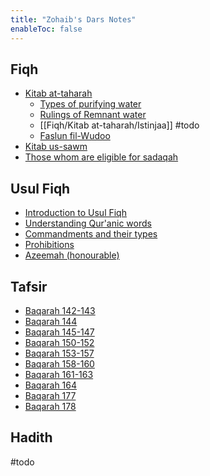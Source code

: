 ```yaml
---
title: "Zohaib's Dars Notes"
enableToc: false
---
```

## Fiqh
- [Kitab at-taharah](Fiqh/Kitab%20at-taharah/Kitab%20at-taharah.md)
	- [Types of purifying water](Fiqh/Kitab%20at-taharah/Types%20of%20purifying%20water.md)
	- [Rulings of Remnant water](Fiqh/Kitab%20at-taharah/Rulings%20of%20Remnant%20water.md)
	- [[Fiqh/Kitab at-taharah/Istinjaa]] #todo 
	- [Faslun fil-Wudoo](Fiqh/Kitab%20at-taharah/Faslun%20fil-Wudoo.md)
- [Kitab us-sawm](Fiqh/Kitabus-sawm/Kitab%20us-sawm.md)
- [Those whom are eligible for sadaqah](Fiqh/Kibatuz-zakat/Those%20whom%20are%20eligible%20for%20sadaqah.md)
## Usul Fiqh
- [Introduction to Usul Fiqh](Usul%20Fiqh/Introduction%20to%20Usul%20Fiqh.md)
- [Understanding Qur'anic words](Usul%20Fiqh/Quranic%20words/Understanding%20Qur'anic%20words.md)
- [Commandments and their types](Usul%20Fiqh/Commandments/Commandments%20and%20their%20types.md)
- [Prohibitions](Usul%20Fiqh/Prohibitions/Prohibitions.md)
- [Azeemah (honourable)](Usul%20Fiqh/Commandments/Azeemah%20(honourable).md)

## Tafsir
- [Baqarah 142-143](Quran/Baqarah%20142-143.md)
- [Baqarah 144](Quran/Baqarah%20144.md)
- [Baqarah 145-147](Quran/Baqarah%20145-147.md)
- [Baqarah 150-152](Quran/Baqarah%20150-152.md)
- [Baqarah 153-157](Quran/Baqarah%20153-157.md)
- [Baqarah 158-160](Quran/Baqarah%20158-160.md)
- [Baqarah 161-163](Quran/Baqarah%20161-163.md)
- [Baqarah 164](Quran/Baqarah%20164.md)
- [Baqarah 177](Quran/Baqarah%20177.md)
- [Baqarah 178](Quran/Baqarah%20178.md)

## Hadith
#todo 
